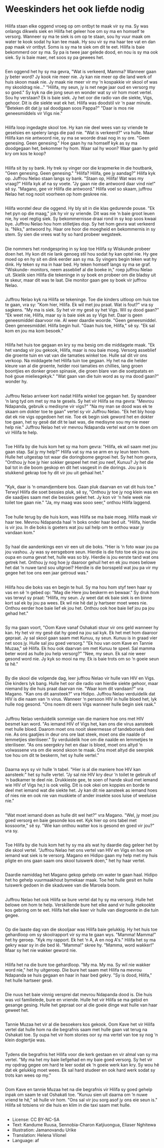 # Weeskinders het ook liefde nodig

##
Hilifa staan elke oggend vroeg op om ontbyt te maak vir sy ma. Sy was onlangs dikwels siek en Hilifa het geleer hoe om sy ma en homself te versorg. Wanneer sy ma te siek is om op te staan, sou hy vuur maak om water te kook sodat hy kan tee maak. Hy sou vir sy ma haar tee vat en dan pap maak vir ontbyt. Soms is sy ma te siek om dit te eet. Hilifa is baie bekommerd oor sy ma. Sy pa is twee jaar gelede dood, en nou is sy ma ook siek. Sy is baie maer, net soos sy pa gewees het.

##
Een oggend het hy sy ma gevra, "Wat is verkeerd, Mamma? Wanneer gaan jy beter word? Jy kook nie meer nie. Jy kan nie meer op die land werk of huis skoon maak nie. Jy maak nie meer vir my ‘n kospakkie vir skool of was my skooldrag nie..." "Hilifa, my seun, jy is net nege jaar oud en versorg my so goed." Sy kyk na die jong seun en wonder wat sy vir hom moet vertel. Sou hy verstaan? Ek is baie siek. Jy het oor die radio van die siekte, Vigs, gehoor. Dit is die siekte wat ek het. Hilifa was doodstil vir ‘n paar minute. "Beteken dit dat jy sal doodgaan soos Pappa?" "Daar is mos nie geneesmiddels vir Vigs nie."

##
Hilifa loop ingedagte skool toe. Hy kan nie deel wees van sy vriende te geselsies en spelery langs die pad nie. "Wat is verkeerd?" vra hulle. Maar Hilifa kan nie antwoord nie, sy ma se woorde draai nog in sy ore. "Geen genesing. Geen genesing." Hoe gaan hy na homself kyk as sy ma doodgegaan het, bekommer hy hom. Waar sal hy woon? Waar gaan hy geld kry om kos te koop?

##
Hilifa sit by sy bank. Hy trek sy vinger oor die krapmerke in die houtbank, "Geen genesing. Geen genesing." "Hilifa? Hilifa, gee jy aandag?" Hilifa kyk op. Juffrou Nelao staan langs sy bank. "Staan op, Hilifa! Wat was my vraag?" Hilifa kyk af na sy voete. "Jy gaan nie die antwoord daar vind nie!" sê sy. "Magano, gee vir Hilifa die antwoord." Hilifa voel so skaam, juffrou Nelao het nog nooit voorheen op hom geskree nie.

##
Hilifa worstel deur die oggend. Hy bly sit in die klas gedurende pouse. "Ek het pyn op die maag," jok hy vir sy vriende. Dit was nie ‘n baie groot leuen nie, hy voel regtig siek. Sy bekommernisse draai rond in sy kop soos kwaai bye. Juffrou Nelao hou hom stilletjies dop. Sy het hom gevra wat verkeerd is. "Niks," antwoord hy. Haar ore hoor die moegheid en bekommernis in sy stem. Sy sien die vrees wat hy so hard probeer wegsteek.

##
Die nommers het rondgespring in sy kop toe Hilifa sy Wiskunde probeer doen het. Hy kon dit nie lank genoeg stil hou sodat hy kan optel nie. Hy gee moed op en hy sit en dink eerder aan sy ma. Sy vingers begin teken wat hy dink. Hy teken sy ma in haar bed. Hy teken homself langs sy ma se graf. "Wiskunde- monitors, neem asseblief al die boeke in," roep juffrou Nelao uit. Skielik sien Hilifa die tekeninge in sy boek en probeer om die bladsy uit te skeur, maar dit was te laat. Die monitor gaan gee sy boek vir juffrou Nelao.

##
Juffrou Nelao kyk na Hilifa se tekeninge. Toe die kinders uitloop om huis toe te gaan, vra sy: "Kom hier, Hilifa. Ek wil met jou praat. Wat is fout?" vra sy sagkens. "My ma is siek. Sy het vir my gesê sy het Vigs. Wil sy dood gaan?" "Ek weet nie, Hilifa, maar sy is baie siek as sy Vigs het. Daar is geen geneesmiddel daarvoor nie. Al weer daardie woorde. "Geen geneesmiddel. Geen geneesmiddel. Hilifa begin huil. "Gaan huis toe, Hilifa," sê sy. "Ek sal kom en jou ma kom besoek."

##
Hilifa het huis toe gegaan en kry sy ma besig om die middagete maak. "Ek het vandag vir jou gekook, Hilifa, maar is nou baie moeg. Versorg asseblief die groente tuin en vat van die tamaties winkel toe. Hulle sal dit vir ons verkoop. Na middagete het Hilifa tuin toe gegaan. Hy het na die helder kleure van al die groente, helder rooi tamaties en chillies, lang groen boontjies en donker groen spinasie, die groen blare van die soetpatats en hoë goue mieliesgekyk." "Wat gaan van die tuin word as sy ma dood gaan?" wonder hy.

##
Juffrou Nelao arriveer kort nadat Hilifa winkel toe gegaan het. Sy spandeer ‘n lang tyd om met sy ma te gesels. Sy het vir Hilifa se ma gevra: "Mevrou Ndapanda, gebruik u medisyne vir vigs?" "Na my man se dood was ek te skaam om dokter toe te gaan" vertel sy vir Juffrou Nelao. "Ek het bly hoop dat ek nie vigs opgedoen het nie. Toe ek begin siek geword het en dokter toe gaan, het sy gesê dat dit te laat was, die medisyne sou my nie meer help nie." Juffrou Nelao het vir mevrou Ndapanda vertel wat om te doen om vir Hilifa te help.

##
Toe Hilifa by die huis kom het sy ma hom gevra: "Hilifa, ek wil saam met jou gaan stap. Sal jy my help?" Hilifa vat sy ma se arm en sy leun teen hom. Hulle het uitgestap tot waar die doringbome gegroei het. Sy het hom gevra, "Onthou jy hoe jy hier sokker gespeel het met jou neef, Kunuu? Jy het die bal tot in die boom geskop en dit het vasgesit in die dorings. Jou pa is stukkend gekrap toe hy dit vir jou uit gehaal het."

##
"Kyk, daar is ‘n omandjembere bos. Gaan pluk daarvan en vat dit huis toe." Terwyl Hilifa die soet bessies pluk, sê sy, "Onthou jy toe jy nog klein was en die saadjies saam met die bessies geëet het. Jy kon vir ‘n hele week nie toilet toe gaan nie." "Ja, my maag was sooo seer," onthou Hilifa laggend.

##
Toe hulle terug by die huis kom, was Hilifa se ma baie moeg. Hilifa maak vir haar tee. Mevrou Ndapanda haal ‘n boks onder haar bed uit. "Hilifa, hierdie is vir jou. In die boks is goeters wat jou sal help om te onthou waar jy vandaan kom."

##
Sy haal die aandenkings een vir een uit die boks. "Hier is ‘n foto waar jou pa jou vashou. Jy was sy eersgebore seun. Hierdie is die foto toe ek jou na jou oupa en ouma gevat het, hulle was so bly. Hierdie is jou eerste tand wat ons getrek het. Onthou jy nog hoe jy daaroor gehuil het en ek jou moes belowe het dat ‘n nuwe tand sou uitgroei? Hierdie is die borsspeld wat jou pa vir my gegee het toe ons een jaar getroud was."

##
Hilifa hou die boks vas en begin te huil. Sy ma hou hom styf teen haar sy vas en sê ‘n gebed op: "Mag die Here jou beskerm en bewaar." Sy druk hom vas terwyl sy praat: "Hilifa, my seun. Jy weet dat ek baie siek is en binne kort sal ek by jou pa wees. Ek wil nie hê dat jy hartseer moet wees nie. Onthou eerder hoe baie lief ek jou het. Onthou ook hoe baie lief jou pa jou gehad het."

##
Sy ma gaan voort, "Oom Kave vanaf Oshakati stuur vir ons geld wanneer hy kan. Hy het vir my gesê dat hy goed na jou sal kyk. Ek het met hom daaroor gepraat. Jy sal skool gaan saam met Kunuu, sy seun. Kunuu is in graad vier net soos jy. Hulle sal jou goed versorg." "Ek hou van oom Kave en Tannie Muzaa," sê Hilifa. Ek hou ook daarvan om met Kunuu te speel. Sal mamma beter word as hulle jou help versorg?" "Nee, my seun. Ek sal nie weer gesond word nie. Jy kyk so mooi na my. Ek is baie trots om so ‘n goeie seun te hê."

##
By die skool die volgende dag, leer juffrou Nelao vir hulle van HIV en Vigs. Die kinders lyk bang. Hulle het oor die radio van hierdie siekte gehoor, maar niemand by die huis praat daarvan nie. "Waar kom dit vandaan?" vra Magano. "Kan ons dit aansteek?" vra Hidipo. Juffrou Nelao verduidelik dat HIV is die naam van ‘n virus. Wanneer ‘n persoon HIV in hulle bloed het, lyk hulle nog gesond. "Ons noem dit eers Vigs wanneer hulle begin siek raak."

##
Juffrou Nelao verduidelik sommige van die maniere hoe ons met HIV besmet kan word. "As iemand HIV of Vigs het, kan ons die virus aansteek met hulle bloed. Daarom moet ons nooit skeermesse of tandeborsels deel nie. As ons gaatjies in deur ons ore laat steek, moet ons die naalde of lemmetjies steriliseer." Sy verduidelik hoe om die naalde en lemmetjies te steriliseer. "As ons seergekry het en daar is bloed, moet ons altyd ‘n volwassene vra om die wond skoon te maak. Ons moet altyd die seerplek toe hou om dit te beskerm, het sy hulle vertel."

##
Daarna wys sy vir hulle ‘n tabel. "Hier is al die maniere hoe HIV kan aansteek:" het sy hulle vertel. "Jy sal nie HIV kry deur ‘n toilet te gebruik of ‘n badkamer te deel nie. Drukkieste gee, te soen of hande skud met iemand wie HIV of Vigs he,t is ook veilig. Dit is ook okei om koppies en borde te deel met iemand wat die siekte het. Jy kan dit nie aansteek as iemand hoes of nies nie en ook nie van muskiete of ander insekte soos luise of weeluise nie."

##
"Wat moet iemand doen as hulle dit wel het?" vra Magano. "Wel, jy moet jou goed versorg en baie gesonde kos eet. Kyk hier op ons tabel met kossoorte," sê sy. "Wie kan onthou watter kos is gesond en goed vir jou?" vra sy.

##
Toe Hilifa by die huis kom het hy sy ma als wat hy daardie dag geleer het by die skool vertel. "Juffrou Nelao het ons vertel van HIV en Vigs en hoe om iemand wat siek is te versorg. Magano en Hidipo gaan my help met my huis pligte en ons gaan saam ons skool tuiswerk doen," het hy haar vertel.

##
Daardie namiddag het Magano gekop gehelp om water te gaan haal. Hidipo het ho gehelp vuurmaakhout bymekaar maak. Toe het hulle gesit en hulle tuiswerk gedoen in die skaduwee van die Maroela boom.

##
Juffrou Nelao het ook Hilifa se bure vertel dat hy sy ma versorg. Hulle het belowe om hom te help. Verskillende bure het elke aand vir hulle gekookte kos gebring om te eet. Hilifa het elke keer vir hulle van diegroente in die tuin gegee.

##
Op die laaste dag van die skooljaar was Hilifa baie gelukkig. Hy het huis toe gehardloop om sy skoolrapport vir sy ma te gaan wys. "Mamma! Mamma!" het hy geroep. "Kyk my rapport. Ek het ‘n A, A en nog A's." Hilifa het sy ma gekry waar sy in die bed lê. "Mamma!" skree hy. "Mamma, word wakker!" Maar sy het nie wakker geword nie.

##
Hilifa het na die bure toe gehardloop. "My ma. My ma. Sy wil nie wakker word nie," het hy uitgeroep. Die bure het saam met Hilifa na mevrou Ndapanda se huis gegaan en haar in haar bed gekry. "Sy is dood, Hilifa," het hulle hartseer gesê.

##
Die nuus het baie vinnig versprei dat mevrou Ndapanda dood is. Die huis was vol familielede, bure en vriende. Hulle het vir Hilifa se ma gebid en gesange gesing. Hulle het gepraat oor al die goeie dinge wat hulle van haar geweet het.

##
Tannie Muzaa het vir al die besoekers kos gekook. Oom Kave het vir Hilifa vertel dat hulle hom na die begrafnis saam met hulle gaan vat terug na Oshakati toe. Sy oupa het vir hom stories oor sy ma vertel van toe sy nog ‘n klein dogtertjie was.

##
Tydens die begrafnis het Hilifa voor die kerk gestaan en vir almal van sy ma vertel. "My ma het my baie liefgehad en my baie goed versorg. Sy het vir my opdrag gegee om hard te leer sodat ek ‘n goeie werk kan kry. Sy wou hê dat ek gelukkig moet wees. Ek sal hard studeer en ook hard werk sodat sy trots kan wees op my."

##
Oom Kave en tannie Muzaa het na die begrafnis vir Hilifa sy goed gehelp inpak om saam te vat Oshakati toe. "Kunuu sien uit daarna om ‘n nuwe vriend te hê," sê hulle vir hom. "Ons sal vir jou sorg asof jy ons eie seun is." Hilifa sê totsiens vir die huis en klim in die taxi saam met hulle.

##
* License: CC BY-NC-SA
* Text: Kandume Ruusa, Sennobia-Charon Katjiuongua, Eliaser Nghitewa
* Illustration: Jamanovandu Urike
* Translation: Helena Vilonel
* Language: af
